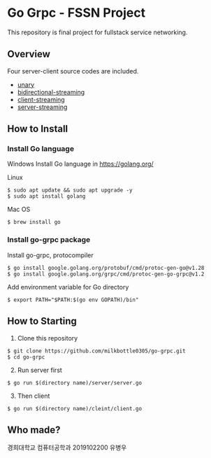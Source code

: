 # Go Grpc - FSSN Project
This repository is final project for fullstack service networking.
## Overview
Four server-client source codes are included.
- <a href="https://github.com/milkbottle0305/go-grpc/tree/master/unary">unary</a>
- <a href="https://github.com/milkbottle0305/go-grpc/tree/master/bidirectional-streaming">bidirectional-streaming</a>
- <a href="https://github.com/milkbottle0305/go-grpc/tree/master/client-streaming">client-streaming</a>
- <a href="https://github.com/milkbottle0305/go-grpc/tree/master/server-streaming">server-streaming </a>

## How to Install
### Install Go language 

Windows
Install Go language in https://golang.org/

Linux
```
$ sudo apt update && sudo apt upgrade -y 
$ sudo apt install golang
```

Mac OS
```
$ brew install go
```

### Install go-grpc package
Install go-grpc, protocompiler
```
$ go install google.golang.org/protobuf/cmd/protoc-gen-go@v1.28
$ go install google.golang.org/grpc/cmd/protoc-gen-go-grpc@v1.2
```
Add environment variable for Go directory
```
$ export PATH="$PATH:$(go env GOPATH)/bin"
```

## How to Starting
1. Clone this repository
```
$ git clone https://github.com/milkbottle0305/go-grpc.git
$ cd go-grpc
```
2. Run server first
```
$ go run $(directory name)/server/server.go
```
3. Then client
```
$ go run $(directory name)/cleint/client.go
```

## Who made?
경희대학교 컴퓨터공학과 2019102200 유병우